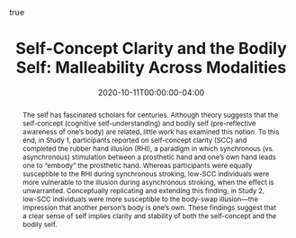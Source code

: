 ---
title: "Self-Concept Clarity and the Bodily Self: Malleability Across Modalities"

authors:
- Sonia A. Krol
- Rémi Thériault
- Jay A. Olson
- Amir Raz
- Jennifer A. Bartz

publication_types:
- "2"

featured: true

date: "2020-10-11T00:00:00-04:00"

#doi: "10.1177/0146167219879126"

links: 
- name: Article complet
  url: "https://journals.sagepub.com/doi/abs/10.1177/0146167219879126"

abstract: "The self has fascinated scholars for centuries. Although theory suggests that the self-concept (cognitive self-understanding) and bodily self (pre-reflective awareness of one’s body) are related, little work has examined this notion. To this end, in Study 1, participants reported on self-concept clarity (SCC) and completed the rubber hand illusion (RHI), a paradigm in which synchronous (vs. asynchronous) stimulation between a prosthetic hand and one’s own hand leads one to “embody” the prosthetic hand. Whereas participants were equally susceptible to the RHI during synchronous stroking, low-SCC individuals were more vulnerable to the illusion during asynchronous stroking, when the effect is unwarranted. Conceptually replicating and extending this finding, in Study 2, low-SCC individuals were more susceptible to the body-swap illusion—the impression that another person’s body is one’s own. These findings suggest that a clear sense of self implies clarity and stability of both the self-concept and the bodily self."


# ####################################################################


# Featured image
# To use, add an image named `featured.jpg/png` to your page's folder. 
# image:
#  caption: 'Image credit: [**Unsplash**](https://unsplash.com/photos/s9CC2SKySJM)'
#  focal_point: ""
#  preview_only: false

# Associated Projects (optional).
#   Associate this publication with one or more of your projects.
#   Simply enter your project's folder or file name without extension.
#   E.g. `internal-project` references `content/project/internal-project/index.md`.
#   Otherwise, set `projects: []`.
# projects:
# - internal-project

# Slides (optional).
#   Associate this publication with Markdown slides.
#   Simply enter your slide deck's filename without extension.
#   E.g. `slides: "example"` references `content/slides/example/index.md`.
#   Otherwise, set `slides: ""`.
slides: example

math: true

# Publication name and optional abbreviated publication name.
publication: 
#publication_short: 

# Summary. An optional shortened abstract.
# summary: Lorem ipsum dolor sit amet, consectetur adipiscing elit. Duis posuere tellus ac convallis placerat. Proin tincidunt magna sed ex sollicitudin condimentum.

tags: []

#url_code: '#'
#url_dataset: '#'
#url_pdf: 
#url_poster: '#'
#url_preprint: '#'
#url_project: ""
#url_slides: '#'
#url_source: '#'
#url_video: '#'
---